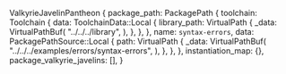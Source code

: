 ValkyrieJavelinPantheon {
    package_path: PackagePath {
        toolchain: Toolchain {
            data: ToolchainData::Local {
                library_path: VirtualPath {
                    _data: VirtualPathBuf(
                        "../../../library",
                    ),
                },
            },
        },
        name: `syntax-errors`,
        data: PackagePathSource::Local {
            path: VirtualPath {
                _data: VirtualPathBuf(
                    "../../../examples/errors/syntax-errors",
                ),
            },
        },
    },
    instantiation_map: {},
    package_valkyrie_javelins: [],
}